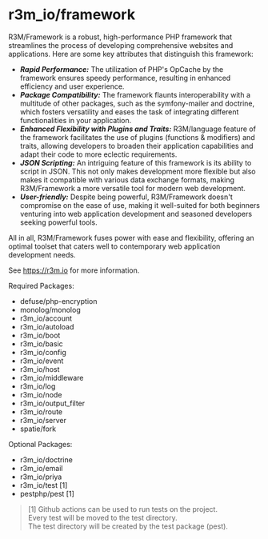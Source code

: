 # r3m_io/framework

R3M/Framework is a robust, high-performance PHP framework that streamlines the process of developing comprehensive websites and applications.
Here are some key attributes that distinguish this framework:
- ***Rapid Performance:***
The utilization of PHP's OpCache by the framework ensures speedy performance, resulting in enhanced efficiency and user experience.
- ***Package Compatibility:***
The framework flaunts interoperability with a multitude of other packages, such as the symfony-mailer and doctrine, which fosters versatility and eases the task of integrating different functionalities in your application.
- ***Enhanced Flexibility with Plugins and Traits:***
R3M/language feature of the framework facilitates the use of plugins (functions & modifiers) and traits, allowing developers to broaden their application capabilities and adapt their code to more eclectic requirements.
- ***JSON Scripting:***
An intriguing feature of this framework is its ability to script in JSON. This not only makes development more flexible but also makes it compatible with various data exchange formats, making R3M/Framework a more versatile tool for modern web development.
- ***User-friendly:***
Despite being powerful, R3M/Framework doesn't compromise on the ease of use, making it well-suited for both beginners venturing into web application development and seasoned developers seeking powerful tools.

All in all, R3M/Framework fuses power with ease and flexibility, offering an optimal toolset that caters well to contemporary web application development needs.

See https://r3m.io for more information.

Required Packages:
- defuse/php-encryption
- monolog/monolog
- r3m_io/account
- r3m_io/autoload
- r3m_io/boot
- r3m_io/basic
- r3m_io/config
- r3m_io/event
- r3m_io/host
- r3m_io/middleware
- r3m_io/log
- r3m_io/node
- r3m_io/output_filter
- r3m_io/route
- r3m_io/server
- spatie/fork

Optional Packages:

- r3m_io/doctrine
- r3m_io/email
- r3m_io/priya
- r3m_io/test [1]
- pestphp/pest [1]


> [1] Github actions can be used to run tests on the project.  
> Every test will be moved to the test directory.  
> The test directory will be created by the test package (pest).  

